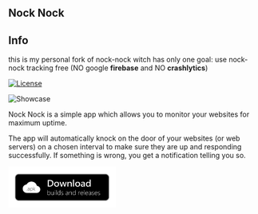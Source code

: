 ## Nock Nock

## Info
this is my personal fork of nock-nock witch has only one goal:
use nock-nock tracking free (NO google **firebase** and NO **crashlytics**)

[![License](https://img.shields.io/badge/license-Apache%202-4EB1BA.svg?style=flat-square)](https://www.apache.org/licenses/LICENSE-2.0.html)

![Showcase](https://raw.githubusercontent.com/afollestad/nock-nock/master/art/showcase5.png)

Nock Nock is a simple app which allows you to monitor your websites for maximum uptime.

The app will automatically knock on the door of your websites (or web servers) on a chosen interval
to make sure they are up and responding successfully. If something is wrong, you get a notification telling you so.

[<img alt='Download builds and releases' src='apk-badge.png' height="82"/>](https://github.com/6543/nock-nock-nospy/releases)
